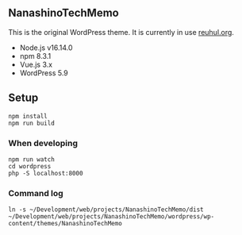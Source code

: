 NanashinoTechMemo
-------

This is the original WordPress theme.
It is currently in use [reuhul.org](https://reuhul.org).

* Node.js v16.14.0
* npm 8.3.1
* Vue.js 3.x
* WordPress 5.9

Setup
-------------------

```
npm install
npm run build
```

### When developing

```
npm run watch
cd wordpress
php -S localhost:8000
```


### Command log

```
ln -s ~/Development/web/projects/NanashinoTechMemo/dist ~/Development/web/projects/NanashinoTechMemo/wordpress/wp-content/themes/NanashinoTechMemo

```
